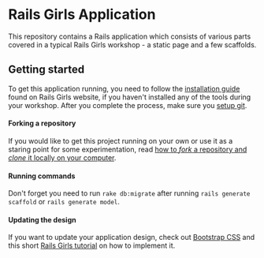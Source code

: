 # Rails Girls Application

This repository contains a Rails application which consists of various parts
covered in a typical Rails Girls workshop - a static page and a few scaffolds.

## Getting started

To get this application running, you need to follow the [installation guide](http://guides.railsgirls.com/install)
found on Rails Girls website, if you haven't installed any of the tools
during your workshop. After you complete the process, make sure you [setup git](https://git-scm.com/book/en/v2/Getting-Started-First-Time-Git-Setup).

#### Forking a repository

If you would like to get this project running on your own or use it as a
staring point for some experimentation, read [how to _fork_ a repository
and _clone_ it locally on your computer](https://help.github.com/articles/fork-a-repo/).

#### Running commands

Don't forget you need to run `rake db:migrate` after running `rails generate
scaffold` or `rails generate model`.

#### Updating the design

If you want to update your application design, check out [Bootstrap CSS](http://getbootstrap.com/css/)
and this short [Rails Girls tutorial](http://guides.railsgirls.com/design) on
how to implement it.